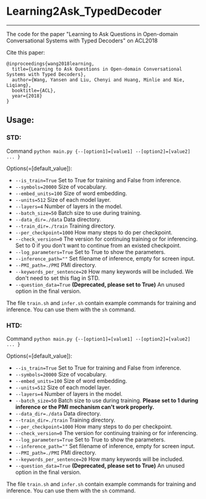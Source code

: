 # Learning2Ask_TypedDecoder
---
The code for the paper "Learning to Ask Questions in Open-domain Conversational Systems with Typed Decoders" on ACL2018

Cite this paper:
```
@inproceedings{wang2018learning,
  title={Learning to Ask Questions in Open-domain Conversational Systems with Typed Decoders},
  author={Wang, Yansen and Liu, Chenyi and Huang, Minlie and Nie, Liqiang},
  booktitle={ACL},
  year={2018}
}
```

## Usage:
### STD:
Command ```python main.py {--[option1]=[value1] --[option2]=[value2] ... }```

Options(=[default_value]):
* ```--is_train=True``` Set to True for training and False from inference.
* ```--symbols=20000``` Size of vocabulary.
* ```--embed_units=100``` Size of word embedding.
* ```--units=512``` Size of each model layer.
* ```--layers=4``` Number of layers in the model.
* ```--batch_size=50``` Batch size to use during training. 
* ```--data_dir=./data``` Data directory.
* ```--train_dir=./train``` Training directory.
* ```--per_checkpoint=1000``` How many steps to do per checkpoint.
* ```--check_version=0``` The version for continuing training or for inferencing. Set to 0 if you don't want to continue from an existed checkpoint.
* ```--log_parameters=True``` Set to True to show the parameters.
* ```--inference_path=""``` Set filename of inference, empty for screen input.
* ```--PMI_path=./PMI``` PMI directory.
* ```--keywords_per_sentence=20``` How many keywords will be included. We don't need to set this flag in STD.
* ```--question_data=True``` **(Deprecated, please set to True)** An unused option in the final version.

The file ```train.sh``` and ```infer.sh``` contain example commands for training and inference. You can use them with the ```sh``` command.

### HTD:
Command ```python main.py {--[option1]=[value1] --[option2]=[value2] ... }```

Options(=[default_value]):
* ```--is_train=True``` Set to True for training and False from inference.
* ```--symbols=20000``` Size of vocabulary.
* ```--embed_units=100``` Size of word embedding.
* ```--units=512``` Size of each model layer.
* ```--layers=4``` Number of layers in the model.
* ```--batch_size=50``` Batch size to use during training. **Please set to 1 during inference or the PMI mechanism can't work properly.**
* ```--data_dir=./data``` Data directory.
* ```--train_dir=./train``` Training directory.
* ```--per_checkpoint=1000``` How many steps to do per checkpoint.
* ```--check_version=0``` The version for continuing training or for inferencing.
* ```--log_parameters=True``` Set to True to show the parameters.
* ```--inference_path=""``` Set filename of inference, empty for screen input.
* ```--PMI_path=./PMI``` PMI directory.
* ```--keywords_per_sentence=20``` How many keywords will be included.
* ```--question_data=True``` **(Deprecated, please set to True)** An unused option in the final version.

The file ```train.sh``` and ```infer.sh``` contain example commands for training and inference. You can use them with the ```sh``` command.